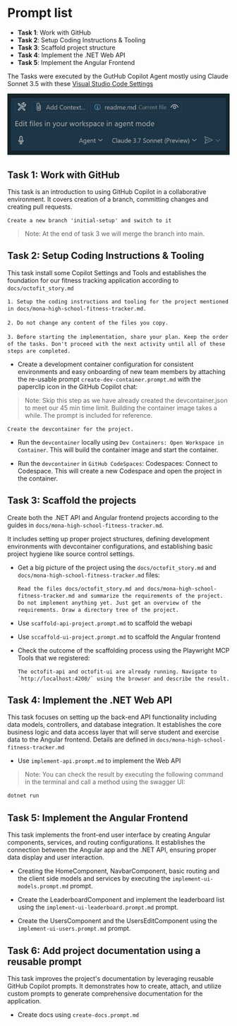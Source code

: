 # Prompt list

- **Task 1**: Work with GitHub
- **Task 2**: Setup Coding Instructions & Tooling
- **Task 3**: Scaffold project structure
- **Task 4**: Implement the .NET Web API
- **Task 5**: Implement the Angular Frontend

The Tasks were executed by the GutHub Copilot Agent mostly using Claude Sonnet 3.5 with these [Visual Studio Code Settings](/prompts/assets/general/settings.json)

![settings](./images/agent.jpg)

## Task 1: Work with GitHub

This task is an introduction to using GitHub Copilot in a collaborative environment. It covers creation of a branch, committing changes and creating pull requests.

```prompt
Create a new branch 'initial-setup' and switch to it
```

> Note: At the end of task 3 we will merge the branch into main.

## Task 2: Setup Coding Instructions & Tooling

This task install some Copilot Settings and Tools and establishes the foundation for our fitness tracking application according to `docs/octofit_story.md`

```prompt
1. Setup the coding instructions and tooling for the project mentioned in docs/mona-high-school-fitness-tracker.md.

2. Do not change any content of the files you copy.

3. Before starting the implementation, share your plan. Keep the order of the tasks. Don't proceed with the next activity until all of these steps are completed.
```

- Create a development container configuration for consistent environments and easy onboarding of new team members by attaching the re-usable prompt `create-dev-container.prompt.md` with the paperclip icon in the GitHub Copilot chat:

> Note: Skip this step as we have already created the devcontainer.json to meet our 45 min time limit. Building the container image takes a while. The prompt is included for reference.

```prompt
Create the devcontainer for the project.
```

- Run the `devcontainer` locally using `Dev Containers: Open Workspace in Container`. This will build the container image and start the container.

- Run the `devcontainer` in `GitHub CodeSpaces`: Codespaces: Connect to Codespace. This will create a new Codespace and open the project in the container.

## Task 3: Scaffold the projects

Create both the .NET API and Angular frontend projects according to the guides in `docs/mona-high-school-fitness-tracker.md`.

It includes setting up proper project structures, defining development environments with devcontainer configurations, and establishing basic project hygiene like source control settings.

- Get a big picture of the project using the `docs/octofit_story.md` and `docs/mona-high-school-fitness-tracker.md` files:

  ```prompt
  Read the files docs/octofit_story.md and docs/mona-high-school-fitness-tracker.md and summarize the requirements of the project. Do not implement anything yet. Just get an overview of the requirements. Draw a directory tree of the project.
  ```

- Use `scaffold-api-project.prompt.md` to scaffold the webapi

- Use `sccaffold-ui-project.prompt.md` to scaffold the Angular frontend

- Check the outcome of the scaffolding process using the Playwright MCP Tools that we registered:

  ```prompt
  The octofit-api and octofit-ui are already running. Navigate to `http://localhost:4200/` using the browser and describe the result.
  ```

## Task 4: Implement the .NET Web API

This task focuses on setting up the back-end API functionality including data models, controllers, and database integration. It establishes the core business logic and data access layer that will serve student and exercise data to the Angular frontend. Details are defined in `docs/mona-high-school-fitness-tracker.md`

- Use `implement-api.prompt.md` to implement the Web API

> Note: You can check the result by executing the following command in the terminal and call a method using the swagger UI:

```bash
dotnet run
```

## Task 5: Implement the Angular Frontend

This task implements the front-end user interface by creating Angular components, services, and routing configurations. It establishes the connection between the Angular app and the .NET API, ensuring proper data display and user interaction.

- Creating the HomeComponent, NavbarComponent, basic routing and the client side models and services by executing the `implement-ui-models.prompt.md` prompt.

- Create the LeaderboardComponent and implement the leaderboard list using the `implement-ui-leaderboard.prompt.md` prompt.

- Create the UsersComponent and the UsersEditComponent using the `implement-ui-users.prompt.md` prompt.

## Task 6: Add project documentation using a reusable prompt

This task improves the project's documentation by leveraging reusable GitHub Copilot prompts. It demonstrates how to create, attach, and utilize custom prompts to generate comprehensive documentation for the application.

- Create docs using `create-docs.prompt.md`
